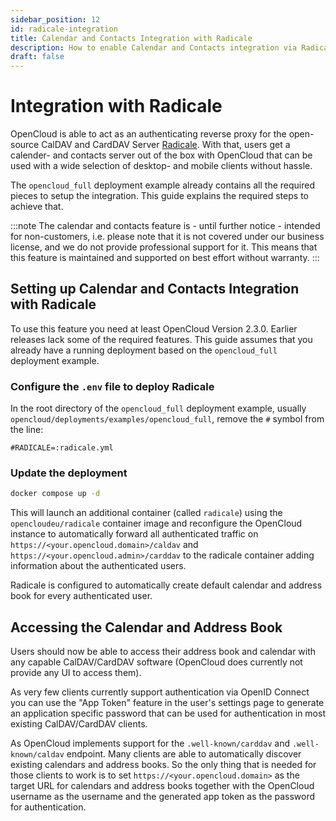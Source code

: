 ```yaml
---
sidebar_position: 12
id: radicale-integration
title: Calendar and Contacts Integration with Radicale
description: How to enable Calendar and Contacts integration via Radicale in OpenCloud.
draft: false
---
```


# Integration with Radicale

OpenCloud is able to act as an authenticating reverse proxy for the open-source
CalDAV and CardDAV Server [Radicale](https://radicale.org). With that, users
get a calender- and contacts server out of the box with OpenCloud that can be
used with a wide selection of desktop- and mobile clients without hassle.

The `opencloud_full` deployment example already contains all the required pieces to
setup the integration. This guide explains the required steps to achieve that.

:::note
The calendar and contacts feature is - until further notice - intended for
non-customers, i.e. please note that it is not covered under our business
license, and we do not provide professional support for it. This means that
this feature is maintained and supported on best effort without warranty.
:::

## Setting up Calendar and Contacts Integration with Radicale

To use this feature you need at least OpenCloud Version 2.3.0. Earlier releases lack
some of the required features. This guide assumes that you already have a running
deployment based on the `opencloud_full` deployment example.

### Configure the `.env` file to deploy Radicale

In the root directory of the `opencloud_full` deployment example, usually `opencloud/deployments/examples/opencloud_full`,
remove the `#` symbol from the line:

```env
#RADICALE=:radicale.yml
```

### Update the deployment

```bash
docker compose up -d
```

This will launch an additional container (called `radicale`) using the
`opencloudeu/radicale` container image and reconfigure the OpenCloud instance
to automatically forward all authenticated traffic on
`https://<your.opencloud.domain>/caldav` and
`https://<your.opencloud.admin>/carddav` to the radicale container adding
information about the authenticated users.

Radicale is configured to automatically create default calendar and address book for every authenticated user.

## Accessing the Calendar and Address Book

Users should now be able to access their address book and calendar with any
capable CalDAV/CardDAV software (OpenCloud does currently not provide any UI
to access them).

As very few clients currently support authentication via OpenID Connect you can use
the "App Token" feature in the user's settings page to generate an application specific
password that can be used for authentication in most existing CalDAV/CardDAV clients.

As OpenCloud implements support for the `.well-known/carddav` and `.well-known/caldav`
endpoint. Many clients are able to automatically discover existing calendars and
address books. So the only thing that is needed for those clients to work is
to set `https://<your.opencloud.domain>` as the target URL for calendars and
address books together with the OpenCloud username as the username and the
generated app token as the password for authentication.
